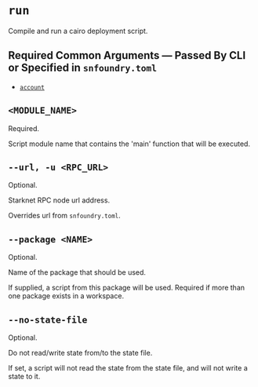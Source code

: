 # `run`
Compile and run a cairo deployment script.

## Required Common Arguments — Passed By CLI or Specified in `snfoundry.toml`

* [`account`](../common.md#--account--a-account_name)

## `<MODULE_NAME>`
Required.

Script module name that contains the 'main' function that will be executed.

## `--url, -u <RPC_URL>`
Optional.

Starknet RPC node url address.

Overrides url from `snfoundry.toml`.

## `--package <NAME>`
Optional.

Name of the package that should be used.

If supplied, a script from this package will be used. Required if more than one package exists in a workspace.

## `--no-state-file`
Optional.

Do not read/write state from/to the state file.

If set, a script will not read the state from the state file, and will not write a state to it. 

